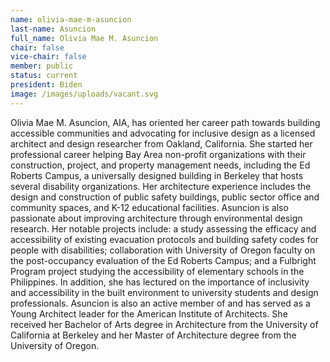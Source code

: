 ```yaml
---
name: olivia-mae-m-asuncion
last-name: Asuncion
full_name: Olivia Mae M. Asuncion
chair: false
vice-chair: false
member: public
status: current
president: Biden
image: /images/uploads/vacant.svg
---
```

Olivia Mae M. Asuncion, AIA, has oriented her career path towards building accessible communities and advocating for inclusive design as a licensed architect and design researcher from Oakland, California. She started her professional career helping Bay Area non-profit organizations with their construction, project, and property management needs, including the Ed Roberts Campus, a universally designed building in Berkeley that hosts several disability organizations. Her architecture experience includes the design and construction of public safety buildings, public sector office and community spaces, and K-12 educational facilities. Asuncion is also passionate about improving architecture through environmental design research. Her notable projects include: a study assessing the efficacy and accessibility of existing evacuation protocols and building safety codes for people with disabilities; collaboration with University of Oregon faculty on the post-occupancy evaluation of the Ed Roberts Campus; and a Fulbright Program project studying the accessibility of elementary schools in the Philippines. In addition, she has lectured on the importance of inclusivity and accessibility in the built environment to university students and design professionals. Asuncion is also an active member of and has served as a Young Architect leader for the American Institute of Architects. She received her Bachelor of Arts degree in Architecture from the University of California at Berkeley and her Master of Architecture degree from the University of Oregon.